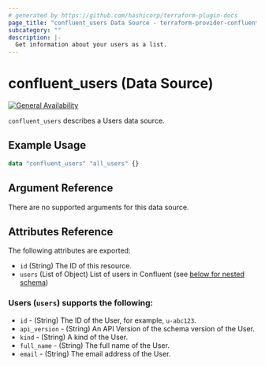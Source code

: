 ```yaml
---
# generated by https://github.com/hashicorp/terraform-plugin-docs
page_title: "confluent_users Data Source - terraform-provider-confluent"
subcategory: ""
description: |-
  Get information about your users as a list.
---
```


# confluent_users (Data Source)

[![General Availability](https://img.shields.io/badge/Lifecycle%20Stage-General%20Availability-%2345c6e8)](https://docs.confluent.io/cloud/current/api.html#section/Versioning/API-Lifecycle-Policy)

`confluent_users` describes a Users data source.

## Example Usage

```terraform
data "confluent_users" "all_users" {}
```

<!-- schema generated by tfplugindocs -->
## Argument Reference

There are no supported arguments for this data source.

## Attributes Reference

The following attributes are exported:

- `id` (String) The ID of this resource.
- `users` (List of Object) List of users in Confluent (see [below for nested schema](#nestedatt--users))

<a id="nestedatt--users"></a>
### Users (`users`) supports the following:

- `id` - (String) The ID of the User, for example, `u-abc123`.
- `api_version` - (String) An API Version of the schema version of the User.
- `kind` - (String) A kind of the User.
- `full_name` - (String) The full name of the User.
- `email` - (String) The email address of the User.
